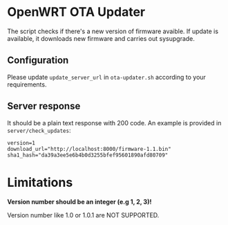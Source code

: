 # OpenWRT OTA Updater
 The script checks if there's a new version of firmware avaible. If update is available, it downloads new firmware and carries out sysupgrade.

## Configuration
Please update `update_server_url` in `ota-updater.sh` according to your requirements.

## Server response
It should be a plain text response with 200 code. An example is provided in `server/check_updates`:

```
version=1
download_url="http://localhost:8000/firmware-1.1.bin"
sha1_hash="da39a3ee5e6b4b0d3255bfef95601890afd80709"
```

# Limitations
**Version number should be an integer (e.g 1, 2, 3)!**

Version number like 1.0 or 1.0.1 are NOT SUPPORTED.
